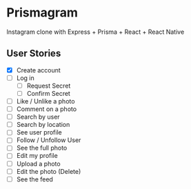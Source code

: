# Prismagram

Instagram clone with Express + Prisma + React + React Native

## User Stories

- [x] Create account
- [ ] Log in
  - [ ] Request Secret
  - [ ] Confirm Secret
- [ ] Like / Unlike a photo
- [ ] Comment on a photo
- [ ] Search by user
- [ ] Search by location
- [ ] See user profile
- [ ] Follow / Unfollow User
- [ ] See the full photo
- [ ] Edit my profile
- [ ] Upload a photo
- [ ] Edit the photo (Delete)
- [ ] See the feed

